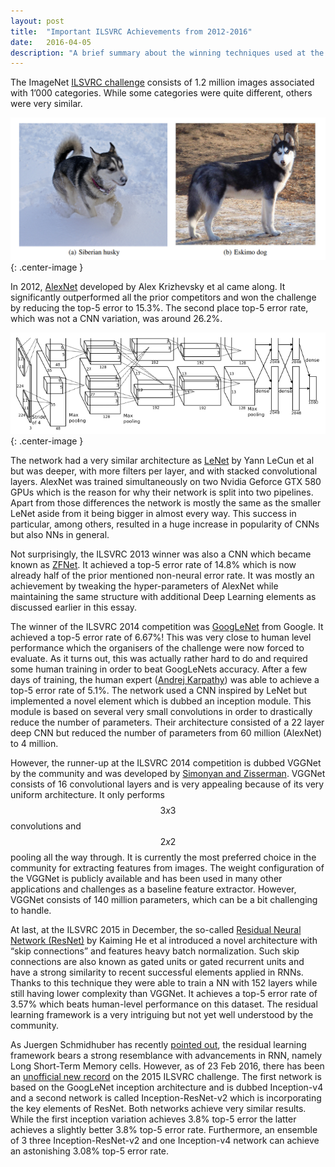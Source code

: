 ```yaml
---
layout: post
title:  "Important ILSVRC Achievements from 2012-2016"
date:   2016-04-05
description: "A brief summary about the winning techniques used at the ILSVRC challenges since 2012."
---
```

The ImageNet [ILSVRC challenge](http://www.image-net.org/challenges/LSVRC/) consists of 1.2 million images associated with 1’000 categories. While some categories were quite different, others were very similar.

![A sample of two very similar looking dog species.](/images/ilsvrc_example.png){: .center-image }

In 2012, [AlexNet](https://papers.nips.cc/paper/4824-imagenet-classification-with-deep-convolutional-neural-networks.pdf) developed by Alex Krizhevsky et al came along. It significantly outperformed all the prior competitors and won the challenge by reducing the top-5 error to 15.3%. The second place top-5 error rate, which was not a CNN variation, was around 26.2%. 

![A visualisation of the AlexNet structure from the paper linked above.](/images/alexnet.png){: .center-image }

The network had a very similar architecture as [LeNet](http://yann.lecun.com/exdb/publis/pdf/lecun-98.pdf) by Yann LeCun et al but was deeper, with more filters per layer, and with stacked convolutional layers. AlexNet was trained simultaneously on two Nvidia Geforce GTX 580 GPUs which is the reason for why their network is split into two pipelines. Apart from those differences the network is mostly the same as the smaller LeNet aside from it being bigger in almost every way. This success in particular, among others, resulted in a huge increase in popularity of CNNs but also NNs in general.

Not surprisingly, the ILSVRC 2013 winner was also a CNN which became known as [ZFNet](https://www.cs.nyu.edu/~fergus/papers/zeilerECCV2014.pdf). It achieved a top-5 error rate of 14.8% which is now already half of the prior mentioned non-neural error rate. It was mostly an achievement by tweaking the hyper-parameters of AlexNet while maintaining the same structure with additional Deep Learning elements as discussed earlier in this essay.

The winner of the ILSVRC 2014 competition was [GoogLeNet](http://arxiv.org/abs/1409.4842v1) from Google. It achieved a top-5 error rate of 6.67%! This was very close to human level performance which the organisers of the challenge were now forced to evaluate. As it turns out, this was actually rather hard to do and required some human training in order to beat GoogLeNets accuracy. After a few days of training, the human expert ([Andrej Karpathy](http://karpathy.github.io/2014/09/02/what-i-learned-from-competing-against-a-convnet-on-imagenet/)) was able to achieve a top-5 error rate of 5.1%. The network used a CNN inspired by LeNet but implemented a novel element which is dubbed an inception module. This module is based on several very small convolutions in order to drastically reduce the number of parameters. Their architecture consisted of a 22 layer deep CNN but reduced the number of parameters from 60 million (AlexNet) to 4 million. 

However, the runner-up at the ILSVRC 2014 competition is dubbed VGGNet by the community and was developed by [Simonyan and Zisserman](http://arxiv.org/abs/1409.1556). VGGNet consists of 16 convolutional layers and is very appealing because of its very uniform architecture. It only performs $$3x3$$ convolutions and $$2x2$$ pooling all the way through. It is currently the most preferred choice in the community for extracting features from images. The weight configuration of the VGGNet is publicly available and has been used in many other applications and challenges as a baseline feature extractor. However, VGGNet consists of 140 million parameters, which can be a bit challenging to handle.

At last, at the ILSVRC 2015 in December, the so-called [Residual Neural Network (ResNet)](http://arxiv.org/abs/1502.01852) by Kaiming He et al introduced a novel architecture with “skip connections” and features heavy batch normalization. Such skip connections are also known as gated units or gated recurrent units and have a strong similarity to recent successful elements applied in RNNs. Thanks to this technique they were able to train a NN with 152 layers while still having lower complexity than VGGNet. It achieves a top-5 error rate of 3.57% which beats human-level performance on this dataset. The residual learning framework is a very intriguing but not yet well understood by the community.

As Juergen Schmidhuber has recently [pointed out](http://people.idsia.ch/~juergen/microsoft-wins-imagenet-through-feedforward-LSTM-without-gates.html), the residual learning framework bears a strong resemblance with advancements in RNN, namely Long Short-Term Memory cells. However, as of 23 Feb 2016, there has been an [unofficial new record](http://arxiv.org/abs/1602.07261) on the 2015 ILSVRC challenge. The first network is based on the GoogLeNet inception architecture and is dubbed Inception-v4 and a second network is called Inception-ResNet-v2 which is incorporating the key elements of ResNet. Both networks achieve very similar results. While the first inception variation achieves 3.8% top-5 error the latter achieves a slightly better 3.8% top-5 error rate. Furthermore, an ensemble of 3 three Inception-ResNet-v2 and one Inception-v4 network can achieve an astonishing 3.08% top-5 error rate. 


